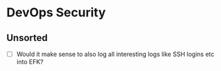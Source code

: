# DevOps Security



## Unsorted

- [ ] Would it make sense to also log all interesting logs like SSH logins etc into EFK?